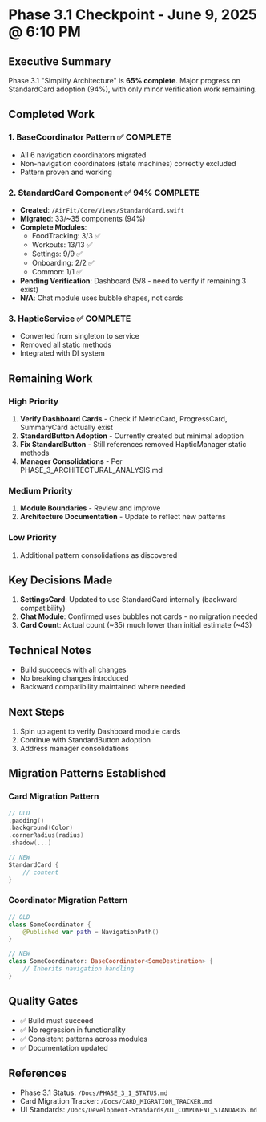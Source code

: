 # Phase 3.1 Checkpoint - June 9, 2025 @ 6:10 PM

## Executive Summary
Phase 3.1 "Simplify Architecture" is **65% complete**. Major progress on StandardCard adoption (94%), with only minor verification work remaining.

## Completed Work

### 1. BaseCoordinator Pattern ✅ COMPLETE
- All 6 navigation coordinators migrated
- Non-navigation coordinators (state machines) correctly excluded
- Pattern proven and working

### 2. StandardCard Component ✅ 94% COMPLETE
- **Created**: `/AirFit/Core/Views/StandardCard.swift`
- **Migrated**: 33/~35 components (94%)
- **Complete Modules**:
  - FoodTracking: 3/3 ✅
  - Workouts: 13/13 ✅
  - Settings: 9/9 ✅
  - Onboarding: 2/2 ✅
  - Common: 1/1 ✅
- **Pending Verification**: Dashboard (5/8 - need to verify if remaining 3 exist)
- **N/A**: Chat module uses bubble shapes, not cards

### 3. HapticService ✅ COMPLETE
- Converted from singleton to service
- Removed all static methods
- Integrated with DI system

## Remaining Work

### High Priority
1. **Verify Dashboard Cards** - Check if MetricCard, ProgressCard, SummaryCard actually exist
2. **StandardButton Adoption** - Currently created but minimal adoption
3. **Fix StandardButton** - Still references removed HapticManager static methods
4. **Manager Consolidations** - Per PHASE_3_ARCHITECTURAL_ANALYSIS.md

### Medium Priority
1. **Module Boundaries** - Review and improve
2. **Architecture Documentation** - Update to reflect new patterns

### Low Priority
1. Additional pattern consolidations as discovered

## Key Decisions Made
1. **SettingsCard**: Updated to use StandardCard internally (backward compatibility)
2. **Chat Module**: Confirmed uses bubbles not cards - no migration needed
3. **Card Count**: Actual count (~35) much lower than initial estimate (~43)

## Technical Notes
- Build succeeds with all changes
- No breaking changes introduced
- Backward compatibility maintained where needed

## Next Steps
1. Spin up agent to verify Dashboard module cards
2. Continue with StandardButton adoption
3. Address manager consolidations

## Migration Patterns Established

### Card Migration Pattern
```swift
// OLD
.padding()
.background(Color)
.cornerRadius(radius)
.shadow(...)

// NEW
StandardCard {
    // content
}
```

### Coordinator Migration Pattern
```swift
// OLD
class SomeCoordinator {
    @Published var path = NavigationPath()
}

// NEW  
class SomeCoordinator: BaseCoordinator<SomeDestination> {
    // Inherits navigation handling
}
```

## Quality Gates
- ✅ Build must succeed
- ✅ No regression in functionality
- ✅ Consistent patterns across modules
- ✅ Documentation updated

## References
- Phase 3.1 Status: `/Docs/PHASE_3_1_STATUS.md`
- Card Migration Tracker: `/Docs/CARD_MIGRATION_TRACKER.md`
- UI Standards: `/Docs/Development-Standards/UI_COMPONENT_STANDARDS.md`